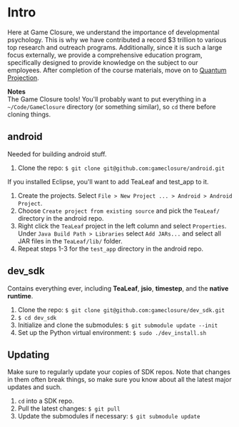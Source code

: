 # Intro
Here at Game Closure, we understand the importance of developmental psychology. This is why we have contributed a record $3 trillion to various top research and outreach programs. Additionally, since it is such a large focus externally, we provide a comprehensive education program, specifically designed to provide knowledge on the subject to our employees. After completion of the course materials, move on to [Quantum Projection](PROJECT.md).

**Notes**<br>
The Game Closure tools! You'll probably want to put everything in a `~/Code/GameClosure` directory (or something similar), so `cd` there before cloning things.


## android
Needed for building android stuff.

1. Clone the repo: `$ git clone git@github.com:gameclosure/android.git`

If you installed Eclipse, you'll want to add TeaLeaf and test_app to it.

1. Create the projects. Select `File > New Project ... > Android > Android Project`.
2. Choose `Create project from existing source` and pick the `TeaLeaf/` directory in the android repo.
3. Right click the `TeaLeaf` project in the left column and select `Properties`. Under `Java Build Path > Libraries` select `Add JARs...` and select all JAR files in the `TeaLeaf/lib/` folder.
4. Repeat steps 1-3 for the `test_app` directory in the android repo.


## dev_sdk
Contains everything ever, including **TeaLeaf**, **jsio**, **timestep**, and the **native runtime**.

1. Clone the repo: `$ git clone git@github.com:gameclosure/dev_sdk.git`
2. `$ cd dev_sdk`
4. Initialize and clone the submodules: `$ git submodule update --init`
5. Set up the Python virtual environment: `$ sudo ./dev_install.sh`


## Updating
Make sure to regularly update your copies of SDK repos. Note that changes in them often break things, so make sure you know about all the latest major updates and such.

1. `cd` into a SDK repo.
2. Pull the latest changes: `$ git pull`
3. Update the submodules if necessary: `$ git submodule update`